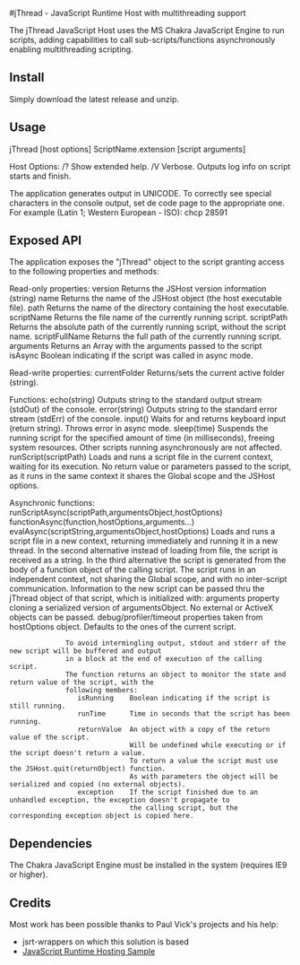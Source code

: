 #jThread - JavaScript Runtime Host with multithreading support

The jThread JavaScript Host uses the MS Chakra JavaScript Engine to run scripts, adding capabilities to call sub-scripts/functions asynchronously enabling multithreading scripting.

## Install

Simply download the latest release and unzip. 

## Usage
jThread [host options] ScriptName.extension [script arguments]

Host Options:
   /?             Show extended help.
   /V             Verbose. Outputs log info on script starts and finish.

The application generates output in UNICODE. To correctly see special characters in the console output, set de code page
 to the appropriate one.
For example (Latin 1; Western European - ISO):     chcp 28591

## Exposed API

The application exposes the "jThread" object to the script granting access to the following properties and methods:

Read-only properties:
   version        Returns the JSHost version information (string)
   name           Returns the name of the JSHost object (the host executable file).
   path           Returns the name of the directory containing the host executable.
   scriptName     Returns the file name of the currently running script.
   scriptPath     Returns the absolute path of the currently running script, without the script name.
   scriptFullName Returns the full path of the currently running script.
   arguments      Returns an Array with the arguments passed to the script
   isAsync        Boolean indicating if the script was called in async mode.

Read-write properties:
   currentFolder  Returns/sets the current active folder (string).

Functions:
   echo(string)   Outputs string to the standard output stream (stdOut) of the console.
   error(string)  Outputs string to the standard error stream (stdErr) of the console.
   input()        Waits for and returns keyboard input (return string). Throws error in async mode.
   sleep(time)    Suspends the running script for the specified amount of time (in milliseconds), freeing system resources.
                  Other scripts running asynchronously are not affected.
   runScript(scriptPath)
                  Loads and runs a script file in the current context, waiting for its execution.
                  No return value or parameters passed to the script, as it runs in the same context it shares
                  the Global scope and the JSHost options.

Asynchronic functions:
   runScriptAsync(scriptPath,argumentsObject,hostOptions)
   functionAsync(function,hostOptions,arguments...)
   evalAsync(scriptString,argumentsObject,hostOptions)
                  Loads and runs a script file in a new context, returning immediately and running it in a new thread.
                  In the second alternative instead of loading from file, the script is received as a string.
                  In the third alternative the script is generated from the body of a function object of the calling script.
                  The script runs in an independent context, not sharing the Global scope, and with no inter-script
                  communication. Information to the new script can be passed thru the jThread object of that script,
                  which is initialized with:
                     arguments property cloning a serialized version of argumentsObject.
                                        No external or ActiveX objects can be passed.
                     debug/profiler/timeout properties taken from hostOptions object.
                                        Defaults to the ones of the current script.
                  
                  To avoid intermingling output, stdout and stderr of the new script will be buffered and output
                  in a block at the end of execution of the calling script.
                  The function returns an object to monitor the state and return value of the script, with the
                  following members:
                     isRunning    Boolean indicating if the script is still running.
                     runTime      Time in seconds that the script has been running.
                     returnValue  An object with a copy of the return value of the script.
                                  Will be undefined while executing or if the script doesn't return a value.
                                  To return a value the script must use the JSHost.quit(returnObject) function.
                                  As with parameters the object will be serialized and copied (no external objects).
                     exception    If the script finished due to an unhandled exception, the exception doesn't propagate to
                                  the calling script, but the corresponding exception object is copied here.


## Dependencies

The Chakra JavaScript Engine must be installed in the system (requires IE9 or higher).

## Credits

Most work has been possible thanks to Paul Vick's projects and his help:
   + jsrt-wrappers on which this solution is based 
   + [JavaScript Runtime Hosting Sample](http://code.msdn.microsoft.com/JavaScript-Runtime-Hosting-d3a13880#content)